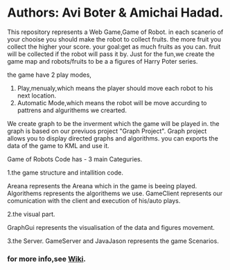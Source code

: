 # Authors: Avi Boter & Amichai Hadad.

This repository represents a Web Game,Game of Robot.
in each scanerio of your chooise you should make the robot to collect fruits.
the more fruit you collect the higher your score. your goal:get as much fruits as you can.
fruit will be collected if the robot will pass it by.
Just for the fun,we create the game map and robots/fruits to be a a figures of Harry Poter series.

the game have 2 play modes,
1. Play,menualy,which means the player should move each robot to his next location.
2. Automatic Mode,which means the robot will be move accurding to pattrens and algurithems we crearted.

We create graph to be the inverment which the game will be played in.
the graph is based on our previuos project "Graph Project".
Graph project allows you to display directed graphs and algorithms.
you can exports the data of the game to KML and use it.

Game of Robots Code has - 3 main Categuries. 

1.the game structure and intallition code.

Areana represents the Areana which in the game is beeing played.
Algorithems represents the algorithems we use.
GameClient represents our comunication with the client and execution of his/auto plays.

2.the visual part.

GraphGui represents the visualisation of the data and figures movement.

3.the Server.
GameServer and JavaJason represents the game Scenarios.

### for more info,see [Wiki](https://github.com/amichai-H/GameOfRobots/wiki).





